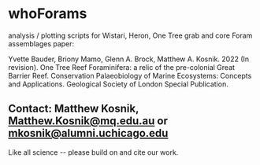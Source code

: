 # whoForams
analysis / plotting scripts for Wistari, Heron, One Tree grab and core Foram assemblages paper:

Yvette Bauder, Briony Mamo, Glenn A. Brock, Matthew A. Kosnik. 2022 (In revision). 
One Tree Reef Foraminifera: a relic of the pre-colonial Great Barrier Reef.
Conservation Palaeobiology of Marine Ecosystems: Concepts and Applications.
Geological Society of London Special Publication.

## Contact: Matthew Kosnik, Matthew.Kosnik@mq.edu.au or mkosnik@alumni.uchicago.edu

Like all science -- please build on and cite our work.
